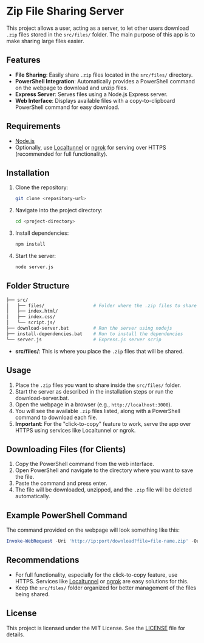 

# Zip File Sharing Server

This project allows a user, acting as a server, to let other users download `.zip` files stored in the `src/files/` folder. The main purpose of this app is to make sharing large files easier.

## Features
- **File Sharing**: Easily share `.zip` files located in the `src/files/` directory.
- **PowerShell Integration**: Automatically provides a PowerShell command on the webpage to download and unzip files.
- **Express Server**: Serves files using a Node.js Express server.
- **Web Interface**: Displays available files with a copy-to-clipboard PowerShell command for easy download.

## Requirements
- [Node.js](https://nodejs.org/)
- Optionally, use [Localtunnel](https://localtunnel.github.io/www/) or [ngrok](https://ngrok.com/) for serving over HTTPS (recommended for full functionality).

## Installation
1. Clone the repository:
   ```bash
   git clone <repository-url>
   ```
2. Navigate into the project directory:
   ```bash
   cd <project-directory>
   ```
3. Install dependencies:
   ```bash
   npm install
   ```
4. Start the server:
   ```bash
   node server.js
   ```

## Folder Structure
```bash
├── src/
│   ├── files/          		# Folder where the .zip files to share are placed
│   ├── index.html/     
│   ├── index.css/
│   └── script.js/
├── download-server.bat 		# Run the server using nodejs
├── install-dependencies.bat 	# Run to install the dependencies
└── server.js					# Express.js server scrip

```
- **src/files/**: This is where you place the `.zip` files that will be shared.

## Usage
1. Place the `.zip` files you want to share inside the `src/files/` folder.
2. Start the server as described in the installation steps or run the download-server.bat.
3. Open the webpage in a browser (e.g., `http://localhost:3000`).
4. You will see the available `.zip` files listed, along with a PowerShell command to download each file.
5. **Important**: For the "click-to-copy" feature to work, serve the app over HTTPS using services like Localtunnel or ngrok.

## Downloading Files (for Clients)
1. Copy the PowerShell command from the web interface.
2. Open PowerShell and navigate to the directory where you want to save the file.
3. Paste the command and press enter.
4. The file will be downloaded, unzipped, and the `.zip` file will be deleted automatically.

## Example PowerShell Command
The command provided on the webpage will look something like this:
```powershell
Invoke-WebRequest -Uri 'http://ip:port/download?file=file-name.zip' -OutFile (Join-Path $(Get-Location) 'file-name.zip'); Expand-Archive -Path (Join-Path $(Get-Location) 'file-name.zip') -DestinationPath $(Get-Location) -Force; Remove-Item -Path (Join-Path $(Get-Location) 'file-name.zip') -Force;"
```

## Recommendations
- For full functionality, especially for the click-to-copy feature, use HTTPS. Services like [Localtunnel](https://localtunnel.github.io/www/) or [ngrok](https://ngrok.com/) are easy solutions for this.
- Keep the `src/files/` folder organized for better management of the files being shared.

## License
This project is licensed under the MIT License. See the [LICENSE](https://opensource.org/license/mit) file for details.